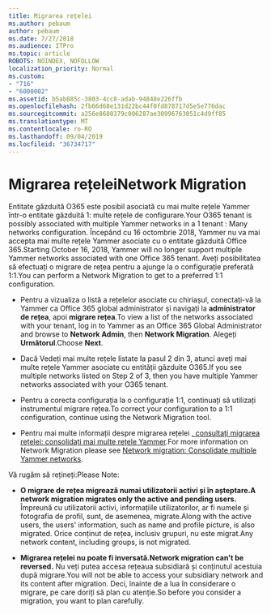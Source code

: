 ```yaml
---
title: Migrarea rețelei
ms.author: pebaum
author: pebaum
ms.date: 7/27/2018
ms.audience: ITPro
ms.topic: article
ROBOTS: NOINDEX, NOFOLLOW
localization_priority: Normal
ms.custom:
- "716"
- "6000002"
ms.assetid: b5ab885c-3803-4cc8-adab-94848e226ffb
ms.openlocfilehash: 2fb66d68e131d22bc44f0fd878717d5e5e776dac
ms.sourcegitcommit: a256e8680379c006287ae30996763051c4d9ff85
ms.translationtype: MT
ms.contentlocale: ro-RO
ms.lasthandoff: 09/04/2019
ms.locfileid: "36734717"
---
```

# <a name="network-migration"></a><span data-ttu-id="353a3-102">Migrarea rețelei</span><span class="sxs-lookup"><span data-stu-id="353a3-102">Network Migration</span></span>

<span data-ttu-id="353a3-103">Entitate găzduită O365 este posibil asociată cu mai multe rețele Yammer într-o entitate găzduită 1: multe rețele de configurare.</span><span class="sxs-lookup"><span data-stu-id="353a3-103">Your O365 tenant is possibly associated with multiple Yammer networks in a 1 tenant : Many networks configuration.</span></span> <span data-ttu-id="353a3-104">Începând cu 16 octombrie 2018, Yammer nu va mai accepta mai multe rețele Yammer asociate cu o entitate găzduită Office 365.</span><span class="sxs-lookup"><span data-stu-id="353a3-104">Starting October 16, 2018, Yammer will no longer support multiple Yammer networks associated with one Office 365 tenant.</span></span> <span data-ttu-id="353a3-105">Aveți posibilitatea să efectuați o migrare de rețea pentru a ajunge la o configurație preferată 1:1.</span><span class="sxs-lookup"><span data-stu-id="353a3-105">You can perform a Network Migration to get to a preferred 1:1 configuration.</span></span>
  
- <span data-ttu-id="353a3-106">Pentru a vizualiza o listă a rețelelor asociate cu chiriașul, conectați-vă la Yammer ca Office 365 global administrator și navigați la **administrator de rețea**, apoi **migrare rețea**.</span><span class="sxs-lookup"><span data-stu-id="353a3-106">To view a list of the networks associated with your tenant, log in to Yammer as an Office 365 Global Administrator and browse to **Network Admin**, then **Network Migration**.</span></span> <span data-ttu-id="353a3-107">Alegeți **Următorul**.</span><span class="sxs-lookup"><span data-stu-id="353a3-107">Choose **Next**.</span></span>

- <span data-ttu-id="353a3-108">Dacă Vedeți mai multe rețele listate la pasul 2 din 3, atunci aveți mai multe rețele Yammer asociate cu entității găzduite O365.</span><span class="sxs-lookup"><span data-stu-id="353a3-108">If you see multiple networks listed on Step 2 of 3, then you have multiple Yammer networks associated with your O365 tenant.</span></span>

- <span data-ttu-id="353a3-109">Pentru a corecta configurația la o configurație 1:1, continuați să utilizați instrumentul migrare rețea.</span><span class="sxs-lookup"><span data-stu-id="353a3-109">To correct your configuration to a 1:1 configuration, continue using the Network Migration tool.</span></span>

- <span data-ttu-id="353a3-110">Pentru mai multe informații despre migrarea rețelei [, consultați migrarea rețelei: consolidați mai multe rețele Yammer](https://docs.microsoft.com/yammer/configure-your-yammer-network/consolidate-multiple-yammer-networks).</span><span class="sxs-lookup"><span data-stu-id="353a3-110">For more information on Network Migration please see [Network migration: Consolidate multiple Yammer networks](https://docs.microsoft.com/yammer/configure-your-yammer-network/consolidate-multiple-yammer-networks).</span></span>

<span data-ttu-id="353a3-111">Vă rugăm să rețineți:</span><span class="sxs-lookup"><span data-stu-id="353a3-111">Please Note:</span></span>
  
- <span data-ttu-id="353a3-112">**O migrare de rețea migrează numai utilizatorii activi și în așteptare.**</span><span class="sxs-lookup"><span data-stu-id="353a3-112">**A network migration migrates only the active and pending users.**</span></span> <span data-ttu-id="353a3-113">Împreună cu utilizatorii activi, informațiile utilizatorilor, ar fi numele și fotografia de profil, sunt, de asemenea, migrate.</span><span class="sxs-lookup"><span data-stu-id="353a3-113">Along with the active users, the users' information, such as name and profile picture, is also migrated.</span></span> <span data-ttu-id="353a3-114">Orice conținut de rețea, inclusiv grupuri, nu este migrat.</span><span class="sxs-lookup"><span data-stu-id="353a3-114">Any network content, including groups, is not migrated.</span></span>

- <span data-ttu-id="353a3-115">**Migrarea rețelei nu poate fi inversată.**</span><span class="sxs-lookup"><span data-stu-id="353a3-115">**Network migration can't be reversed.**</span></span> <span data-ttu-id="353a3-116">Nu veți putea accesa rețeaua subsidiară și conținutul acestuia după migrare.</span><span class="sxs-lookup"><span data-stu-id="353a3-116">You will not be able to access your subsidiary network and its content after migration.</span></span> <span data-ttu-id="353a3-117">Deci, înainte de a lua în considerare o migrare, pe care doriți să plan cu atenție.</span><span class="sxs-lookup"><span data-stu-id="353a3-117">So before you consider a migration, you want to plan carefully.</span></span>
